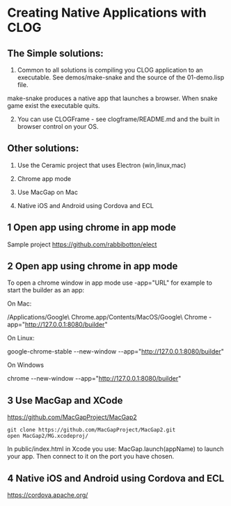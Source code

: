 # Creating Native Applications with CLOG

## The Simple solutions:

1. Common to all solutions is compiling you CLOG application to an executable.
See demos/make-snake and the source of the 01-demo.lisp file.

make-snake produces a native app that launches a browser. When snake game
exist the executable quits.

2. You can use CLOGFrame - see clogframe/README.md and the built in
browser control on your OS.


## Other solutions:

1. Use the Ceramic project that uses Electron (win,linux,mac)

2. Chrome app mode

3. Use MacGap on Mac

4. Native iOS and Android using Cordova and ECL


## 1 Open app using chrome in app mode

Sample project https://github.com/rabbibotton/elect 

## 2 Open app using chrome in app mode

To open a chrome window in app mode use -app="URL" for example
to start the builder as an app:

On Mac:

/Applications/Google\ Chrome.app/Contents/MacOS/Google\ Chrome -app="http://127.0.0.1:8080/builder"

On Linux:

google-chrome-stable --new-window --app="http://127.0.0.1:8080/builder"

On Windows

chrome --new-window --app="http://127.0.0.1:8080/builder"

## 3 Use MacGap and XCode

https://github.com/MacGapProject/MacGap2

```
git clone https://github.com/MacGapProject/MacGap2.git
open MacGap2/MG.xcodeproj/
```
In public/index.html in Xcode you use: MacGap.launch(appName)
to launch your app. Then connect to it on the port you have chosen.


## 4 Native iOS and Android using Cordova and ECL

https://cordova.apache.org/
